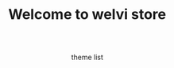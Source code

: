 <html>
<!--210525 upload(clear) download(clear)-->
<head>  
         <base href="/">
         <!--h1><p style="text-align:center;">Welcome to welvi store</p></h1-->
         <h1 id="header-1"><p style="text-align:center;">Welcome to welvi store</p></h1>
         <meta charset="utf-8">
         <div id="head"><p style="text-align:center;">theme list</p></div><br>
         <meta http-equiv="Permissions-Policy" content="interest-cohort=()"/>
         <link rel="shortcut icon" href="#">
         <title>welvi store</title> 
         <style media="screen">
                  body{                     
                  display: flex;
                  min-height: 100vh;
                  width: 100%; 
                  pading: 0;
                  margin: 0;
                  algin-items: center;
                  justify-content: center;
                  flex-direction: column;
                  }
                           
                  #uploader {
                  -webkit-appearance: none;
                  appearance: none;
                  width: 50%;
                  margin-bottom: 10px;
                  }
         </style>
</head>
<body>
<progress value="0" max="100" id="uploader">0%</progress>
<input type="file" value="upload" id="fileButton" />
         
<script src="https://www.gstatic.com/firebasejs/8.5.0/firebase-app.js"></script>
<script src="https://www.gstatic.com/firebasejs/8.5.0/firebase-analytics.js"></script>
<script src="https://www.gstatic.com/firebasejs/8.5.0/firebase-storage.js"></script>             
                  
<!--Authentication-->         
<script src="https://www.gstatic.com/firebasejs/8.5.0/firebase-auth.js"></script>
<script src="https://www.gstatic.com/firebasejs/8.5.0/firebase-firestore.js"></script>
         
<!--Realtime Database-->         
<!--script src="https://www.gstatic.com/firebasejs/live/3.1/firebase.js"></script-->
<!--pre id="users"></pre-->
<!--Realtime Database-->
<!--script src="https://www.gstatic.com/firebasejs/6.3.2/firebase-database.js"></script-->
         
         
<script>
         <!--initialize firebase-->
         var config = {
         apiKey: "AIzaSyBFpJ_jHiLPpl4HZckHefuj4_XJxSQTvlg",
         authDomain: "opensw-opener.firebaseapp.com",
         databaseURL: "https://opensw-opener-default-rtdb.firebaseio.com",
         projectId: "opensw-opener",
         storageBucket: "opensw-opener.appspot.com",
         messagingSenderId: "1073815196228",
         appId: "1:1073815196228:web:429c5a2c3af05df4922211",
         measurementId: "G-GCDBT9FVRL"
         };
         firebase.initializeApp(config);
         firebase.analytics; 
         
          <!-- download file-->
         var storage = firebase.storage();
         var storageRef = storage.ref();
         var listRef = storageRef.child('welvi/library');
         
         <!-- Find all the items.-->
         var i=-1;
         var header = document.getElementById('header-1');
         header.insertAdjacentHTML('afterend', '<section id="downloads">');
         //<section id="downloads">
         listRef.listAll().then(function(res) {
                  res.items.forEach(function(itemRef) { 
                           console.log(itemRef);
                           itemRef.getDownloadURL().then(function(url) {
                                    console.log('File available at', url);
                                    i++;
                                    var index = String(i);
                                    
                                    header.insertAdjacentHTML('afterend', '<a href="' + url + '" id="listNum' + index + '" class="btn">' + itemRef.name + '</a><br>');
                                    //head.insertAdjacentHTML('afterend', '<a class="button" href="' + url + '" id="listNum' + index + '">' + itemRef.name + '</a><br>');
                                    //<a class="buttons" href="https://github.com/pages-themes/dinky/zipball/master">Download ZIP</a>
                                    //<button type="button" onclick="location.href='joinUs.jsp' ">회원가입</button>s
                                    //<a href="https://github.com/pages-themes/hacker/zipball/master" class="btn">Download as .zip</a>
         
                                    const xhr = new XMLHttpRequest();
                                    xhr.responseType = 'blob';
                                    xhr.onload = function(event) { var blob = xhr.response; };
                                    xhr.open('GET', url);
                                    xhr.send();
                                    //i++;
                                    });
                  }).catch(function(error) { 
                           // A full list of error codes is available at
                           // https://firebase.google.com/docs/storage/web/handle-errors
                           switch (error.code) {
                                    case 'storage/object-not-found':
                                    // File doesn't exist
                                    break;
                                    case 'storage/unauthorized':
                                    // User doesn't have permission to access the object
                                    break;
                                    case 'storage/canceled':
                                    // User canceled the upload
                                    break;
                                    case 'storage/unknown':
                                    // Unknown error occurred, inspect the server response
                                    break;
                           }
                  });
         }).catch(function(error) {  });
         header.insertAdjacentHTML('afterend', '</section>');
         //</section>
         
         <!-- get elements-->
         var uploader = document.getElementById('uploader');
         var fileButton = document.getElementById('fileButton');
         
         <!-- listen for file selection-->
         fileButton.addEventListener('change', function(e) {
                  <!--get file-->
                  var file = e.target.files[0];
         
                  <!--create a storage ref-->
                  var storageRef = firebase.storage().ref('welvi/withhold/' + file.name);
         
                  <!--upload file-->
                  var task = storageRef.put(file);
         
                  <!--update progress bar-->
                  task.on('state_changed',
                  
                           function progress(snapshot) {
                           var percentage = (snapshot.bytesTransferred / snapshot.totalBytes) * 100;
                           uploader.value = percentage;
                           },
                  
                           function error(err) {
                  
                           },
                  
                           function complete() {
                  
                           }
                  
                  );
         });
                    
         /*
         var database = firebase.database();
         <!--realtime database Get elements-->
         const uid = K0vWmATzYXfdLc1ZSfzncKVoSRB3; // 임시값
         const themeList = document.getElementById('users/'+uid+'/themeList');
         for(var j=0; j<max; j++){
                  var indexj = String(j);
                  <!--realtime database Create references-->
                  const dbRefTheme = firebase.database().ref().child('listNum'+indexj); // j 선언해야함
                  <!--realtime daatabase Sync users channes : 'value' event, callbach function -->
                  dbRefTheme.on('value', snap => {   
                           console.log(snap.val());
                           themeList.innerText = JSON.stringify(snap.val(), null, 3);
                  });
         }
         */
         /*
         <!--Firestore Database-->
         var userEmail = "test1@test.com"// 임시값
         var firestore = firebase.firestore();
         const docRef = firestore.collection("user").doc(userEmail);
         for(var j=0; j<i; j++) {
                  var listNumber = "listNum"+String(j);
                  const downloadButton = document.getElementById(listNumber);
                  downloadButton.addEventListener("click", function(){
                           const listToDB = downloadButton.innerText;
                           console.log("I am going to save "+listToDB+" to Firesotre");
                           docRef.set({
                                   downloadList : listToDB 
                           }, { merge: true }).then(() => {
                           console.log(listToDB+" successfully written!");
                           })
                           .catch((error) => {
                           console.error("Error writing document: ", error);
                           });
                  })
         }
         */
</script>
</body>
        
</html>
